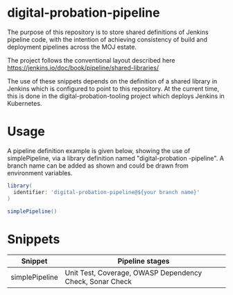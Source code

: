 # digital-probation-pipeline
The purpose of this repository is to store shared definitions of Jenkins pipeline code, with the intention of achieving consistency of build and
 deployment pipelines across the MOJ estate. 
 
The project follows the conventional layout described here https://jenkins.io/doc/book/pipeline/shared-libraries/
 
 The use of these snippets depends on the definition of a shared library in Jenkins which is configured to point
 to this repository. At the current time, this is done in the digital-probation-tooling project which deploys Jenkins in Kubernetes. 

# Usage
A pipeline definition example is given below, showing the use of simplePipeline, via a library definition named "digital-probation
-pipeline". A branch name can be added as shown and could be drawn from environment variables.

```groovy
library(
  identifier: 'digital-probation-pipeline@${your branch name}'
)

simplePipeline()
```

# Snippets


| Snippet        | Pipeline stages |
| ---------------|-----------------|
| simplePipeline | Unit Test, Coverage, OWASP Dependency Check, Sonar Check





